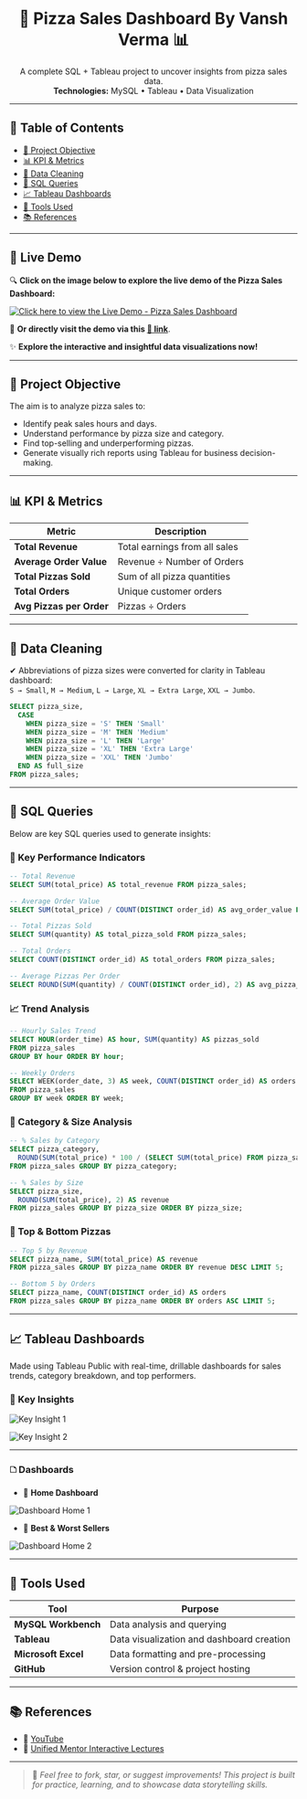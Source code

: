 <h1 align="center">🍕 Pizza Sales Dashboard By Vansh Verma 📊</h1>

<p align="center">
  A complete SQL + Tableau  project to uncover insights from pizza sales data.<br>
  <strong>Technologies:</strong> MySQL • Tableau • Data Visualization
</p>

---

## 📁 Table of Contents
- [📌 Project Objective](#-project-objective)
- [📊 KPI & Metrics](#-kpi--metrics)
- [📁 Data Cleaning](#-data-cleaning)
- [🧮 SQL Queries](#-sql-queries)
- [📈 Tableau Dashboards](#-tableau-dashboards)
- [🧠 Tools Used](#-tools-used)
- [📚 References](#-references)

---

## 🚀 Live Demo

🔍 **Click on the image below to explore the live demo of the Pizza Sales Dashboard:**

[![Click here to view the Live Demo - Pizza Sales Dashboard](https://github.com/harshwadiya/Pizza_sales_Dashboard/blob/30d15293111918dc5530c64361907a97a2b78e6a/Key%20Insights%20and%20Dashboard/Dashboard%20Home%201.png)](https://public.tableau.com/views/PlatoPizzaSalesDashboardProjectUM/HOME?:language=en-US&:sid=&:redirect=auth&:display_count=n&:origin=viz_share_link)

🔗 **Or directly visit the demo via this [🔗 link](https://public.tableau.com/app/profile/harsh.wadiya/viz/PizzaSalesDashBoard_17454720470660/HOME)**.

✨ **Explore the interactive and insightful data visualizations now!**


---

## 📌 Project Objective

The aim is to analyze pizza sales to:
- Identify peak sales hours and days.
- Understand performance by pizza size and category.
- Find top-selling and underperforming pizzas.
- Generate visually rich reports using Tableau for business decision-making.

---

## 📊 KPI & Metrics

| Metric | Description |
|--------|-------------|
| **Total Revenue** | Total earnings from all sales |
| **Average Order Value** | Revenue ÷ Number of Orders |
| **Total Pizzas Sold** | Sum of all pizza quantities |
| **Total Orders** | Unique customer orders |
| **Avg Pizzas per Order** | Pizzas ÷ Orders |

---

## 📁 Data Cleaning

✔ Abbreviations of pizza sizes were converted for clarity in Tableau dashboard:  
`S → Small`, `M → Medium`, `L → Large`, `XL → Extra Large`, `XXL → Jumbo`.

```sql
SELECT pizza_size,
  CASE
    WHEN pizza_size = 'S' THEN 'Small'
    WHEN pizza_size = 'M' THEN 'Medium'
    WHEN pizza_size = 'L' THEN 'Large'
    WHEN pizza_size = 'XL' THEN 'Extra Large'
    WHEN pizza_size = 'XXL' THEN 'Jumbo'
  END AS full_size
FROM pizza_sales;
```

---

## 🧮 SQL Queries

Below are key SQL queries used to generate insights:

### 📌 Key Performance Indicators

```sql
-- Total Revenue
SELECT SUM(total_price) AS total_revenue FROM pizza_sales;

-- Average Order Value
SELECT SUM(total_price) / COUNT(DISTINCT order_id) AS avg_order_value FROM pizza_sales;

-- Total Pizzas Sold
SELECT SUM(quantity) AS total_pizza_sold FROM pizza_sales;

-- Total Orders
SELECT COUNT(DISTINCT order_id) AS total_orders FROM pizza_sales;

-- Average Pizzas Per Order
SELECT ROUND(SUM(quantity) / COUNT(DISTINCT order_id), 2) AS avg_pizza_per_order FROM pizza_sales;
```

### 📈 Trend Analysis

```sql
-- Hourly Sales Trend
SELECT HOUR(order_time) AS hour, SUM(quantity) AS pizzas_sold
FROM pizza_sales
GROUP BY hour ORDER BY hour;

-- Weekly Orders
SELECT WEEK(order_date, 3) AS week, COUNT(DISTINCT order_id) AS orders
FROM pizza_sales
GROUP BY week ORDER BY week;
```

### 🍕 Category & Size Analysis

```sql
-- % Sales by Category
SELECT pizza_category,
  ROUND(SUM(total_price) * 100 / (SELECT SUM(total_price) FROM pizza_sales), 2) AS pct
FROM pizza_sales GROUP BY pizza_category;

-- % Sales by Size
SELECT pizza_size,
  ROUND(SUM(total_price), 2) AS revenue
FROM pizza_sales GROUP BY pizza_size ORDER BY pizza_size;
```

### 🥇 Top & Bottom Pizzas

```sql
-- Top 5 by Revenue
SELECT pizza_name, SUM(total_price) AS revenue
FROM pizza_sales GROUP BY pizza_name ORDER BY revenue DESC LIMIT 5;

-- Bottom 5 by Orders
SELECT pizza_name, COUNT(DISTINCT order_id) AS orders
FROM pizza_sales GROUP BY pizza_name ORDER BY orders ASC LIMIT 5;
```

---

## 📈 Tableau Dashboards

Made using Tableau Public with real-time, drillable dashboards for sales trends, category breakdown, and top performers.

### 🧠 Key Insights

![Key Insight 1](https://github.com/harshwadiya/Pizza_sales_Dashboard/blob/30d15293111918dc5530c64361907a97a2b78e6a/Key%20Insights%20and%20Dashboard/Peak%20Hours%20and%20sales%20Performance.jpg)

![Key Insight 2](https://github.com/harshwadiya/Pizza_sales_Dashboard/blob/30d15293111918dc5530c64361907a97a2b78e6a/Key%20Insights%20and%20Dashboard/image.jpg)

---

### 🗅 Dashboards

- 📍 **Home Dashboard**

![Dashboard Home 1](https://github.com/harshwadiya/Pizza_sales_Dashboard/blob/30d15293111918dc5530c64361907a97a2b78e6a/Key%20Insights%20and%20Dashboard/Dashboard%20Home%201.png)

- 📍 **Best & Worst Sellers**

![Dashboard Home 2](https://github.com/harshwadiya/Pizza_sales_Dashboard/blob/30d15293111918dc5530c64361907a97a2b78e6a/Key%20Insights%20and%20Dashboard/Dashboard%20Home%202.png)

---

## 🧠 Tools Used

| Tool | Purpose |
|------|---------|
| **MySQL Workbench** | Data analysis and querying |
| **Tableau** | Data visualization and dashboard creation |
| **Microsoft Excel** | Data formatting and pre-processing |
| **GitHub** | Version control & project hosting |

---

## 📚 References

- 🔗 [YouTube](https://www.youtube.com/watch?v=lrl0vz-p-yc&t=10s)
- 🔗 [Unified Mentor Interactive Lectures](https://www.unifiedmentor.com/)

---

> 🔁 *Feel free to fork, star, or suggest improvements! This project is built for practice, learning, and to showcase data storytelling skills.*
